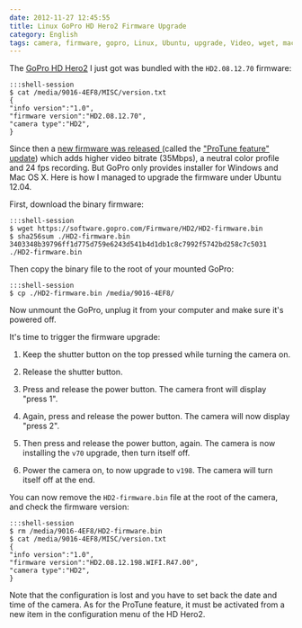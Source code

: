 ```yaml
---
date: 2012-11-27 12:45:55
title: Linux GoPro HD Hero2 Firmware Upgrade
category: English
tags: camera, firmware, gopro, Linux, Ubuntu, upgrade, Video, wget, macOS
---
```


The [GoPro HD Hero2](https://amzn.com/B005WY3TI4/?tag=kevideld-20) I just got
was bundled with the `HD2.08.12.70` firmware:

    :::shell-session
    $ cat /media/9016-4EF8/MISC/version.txt
    {
    "info version":"1.0",
    "firmware version":"HD2.08.12.70",
    "camera type":"HD2",
    }

Since then a [new firmware was released
](https://gopro.com/support/hd-hero2-firmware-update/) (called the ["ProTune
feature" update](https://gopro.com/software-app/cineform-studio/)) which adds
higher video bitrate (35Mbps), a neutral color profile and 24 fps recording.
But GoPro only provides installer for Windows and Mac OS X. Here is how I
managed to upgrade the firmware under Ubuntu 12.04.

First, download the binary firmware:

    :::shell-session
    $ wget https://software.gopro.com/Firmware/HD2/HD2-firmware.bin
    $ sha256sum ./HD2-firmware.bin
    3403348b39796ff1d775d759e6243d541b4d1db1c8c7992f5742bd258c7c5031  ./HD2-firmware.bin

Then copy the binary file to the root of your mounted GoPro:

    :::shell-session
    $ cp ./HD2-firmware.bin /media/9016-4EF8/

Now unmount the GoPro, unplug it from your computer and make sure it's powered
off.

It's time to trigger the firmware upgrade:

  1. Keep the shutter button on the top pressed while turning the camera on.

  2. Release the shutter button.

  3. Press and release the power button. The camera front will display "press
  1".

  4. Again, press and release the power button. The camera will now display
  "press 2".

  5. Then press and release the power button, again. The camera is now
  installing the `v70` upgrade, then turn itself off.

  6. Power the camera on, to now upgrade to `v198`. The camera will turn itself
  off at the end.

You can now remove the `HD2-firmware.bin` file at the root of the camera, and
check the firmware version:

    :::shell-session
    $ rm /media/9016-4EF8/HD2-firmware.bin
    $ cat /media/9016-4EF8/MISC/version.txt
    {
    "info version":"1.0",
    "firmware version":"HD2.08.12.198.WIFI.R47.00",
    "camera type":"HD2",
    }

Note that the configuration is lost and you have to set back the date and time
of the camera. As for the ProTune feature, it must be activated from a new item
in the configuration menu of the HD Hero2.
